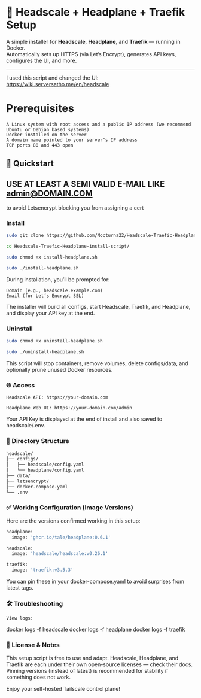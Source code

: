 # 🧠 Headscale + Headplane + Traefik Setup

A simple installer for **Headscale**, **Headplane**, and **Traefik** — running in Docker.  
Automatically sets up HTTPS (via Let’s Encrypt), generates API keys, configures the UI, and more.

---

I used this script and changed the UI:
https://wiki.serversatho.me/en/headscale

# Prerequisites

    A Linux system with root access and a public IP address (we recommend Ubuntu or Debian based systems)
    Docker installed on the server
    A domain name pointed to your server’s IP address
    TCP ports 80 and 443 open

## 🚀 Quickstart
## USE AT LEAST A SEMI VALID E-MAIL LIKE admin@DOMAIN.COM
to avoid Letsencrypt blocking you from assigning a cert
### Install


```bash
sudo git clone https://github.com/Nocturna22/Headscale-Traefic-Headplane-install-script.git
```
```bash
cd Headscale-Traefic-Headplane-install-script/
```
```bash
sudo chmod +x install-headplane.sh
```
```bash
sudo ./install-headplane.sh
```

During installation, you’ll be prompted for:

    Domain (e.g., headscale.example.com)
    Email (for Let’s Encrypt SSL)

The installer will build all configs, start Headscale, Traefik, and Headplane, and display your API key at the end.

### Uninstall

```bash
sudo chmod +x uninstall-headplane.sh
```
```bash
sudo ./uninstall-headplane.sh
```

This script will stop containers, remove volumes, delete configs/data, and optionally prune unused Docker resources.

### 🌐 Access

    Headscale API: https://your-domain.com

    Headplane Web UI: https://your-domain.com/admin

Your API Key is displayed at the end of install and also saved to headscale/.env.

### 📁 Directory Structure

```bash
headscale/
├── configs/
│   ├── headscale/config.yaml
│   └── headplane/config.yaml
├── data/
├── letsencrypt/
├── docker-compose.yaml
└── .env
```

### ✅ Working Configuration (Image Versions)

Here are the versions confirmed working in this setup:

```bash
headplane:
  image: 'ghcr.io/tale/headplane:0.6.1'

headscale:
  image: 'headscale/headscale:v0.26.1'

traefik:
  image: 'traefik:v3.5.3'
```

You can pin these in your docker-compose.yaml to avoid surprises from latest tags.

### 🛠️ Troubleshooting

    View logs:

docker logs -f headscale
docker logs -f headplane
docker logs -f traefik


### 🧩 License & Notes

This setup script is free to use and adapt.
Headscale, Headplane, and Traefik are each under their own open-source licenses — check their docs.
Pinning versions (instead of latest) is recommended for stability if something does not work.

Enjoy your self-hosted Tailscale control plane!
